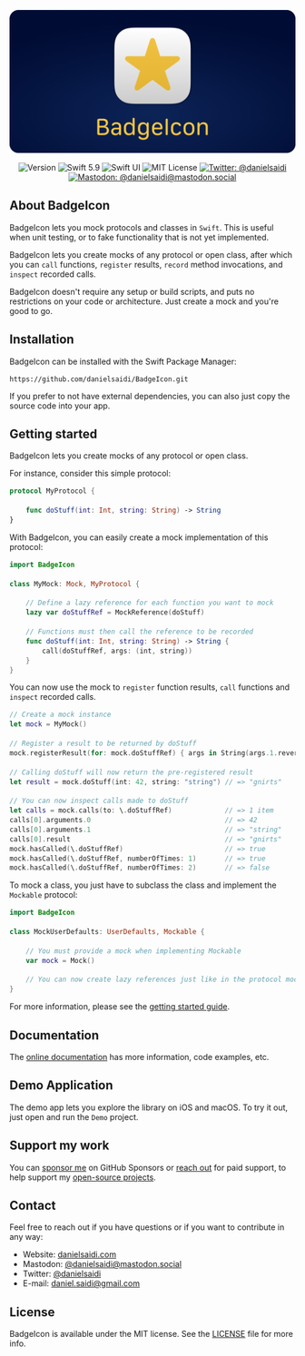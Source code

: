 <p align="center">
    <img src ="Resources/Logo_GitHub.png" alt="BadgeIcon Logo" title="BadgeIcon" />
</p>

<p align="center">
    <img src="https://img.shields.io/github/v/release/danielsaidi/BadgeIcon?color=%2300550&sort=semver" alt="Version" />
    <img src="https://img.shields.io/badge/Swift-5.9-orange.svg" alt="Swift 5.9" />
    <img src="https://img.shields.io/badge/platform-SwiftUI-blue.svg" alt="Swift UI" title="Swift UI" />
    <img src="https://img.shields.io/github/license/danielsaidi/BadgeIcon" alt="MIT License" />
    <a href="https://twitter.com/danielsaidi"><img src="https://img.shields.io/twitter/url?label=Twitter&style=social&url=https%3A%2F%2Ftwitter.com%2Fdanielsaidi" alt="Twitter: @danielsaidi" title="Twitter: @danielsaidi" /></a>
    <a href="https://mastodon.social/@danielsaidi"><img src="https://img.shields.io/mastodon/follow/000253346?label=mastodon&style=social" alt="Mastodon: @danielsaidi@mastodon.social" title="Mastodon: @danielsaidi@mastodon.social" /></a>
</p>


## About BadgeIcon

BadgeIcon lets you mock protocols and classes in `Swift`. This is useful when unit testing, or to fake functionality that is not yet implemented.

BadgeIcon lets you create mocks of any protocol or open class, after which you can `call` functions, `register` results, `record` method invocations, and `inspect` recorded calls.

BadgeIcon doesn't require any setup or build scripts, and puts no restrictions on your code or architecture. Just create a mock and you're good to go.



## Installation

BadgeIcon can be installed with the Swift Package Manager:

```
https://github.com/danielsaidi/BadgeIcon.git
```

If you prefer to not have external dependencies, you can also just copy the source code into your app.



## Getting started

BadgeIcon lets you create mocks of any protocol or open class.

For instance, consider this simple protocol:

```swift
protocol MyProtocol {

    func doStuff(int: Int, string: String) -> String
}
```

With BadgeIcon, you can easily create a mock implementation of this protocol: 

```swift
import BadgeIcon

class MyMock: Mock, MyProtocol {

    // Define a lazy reference for each function you want to mock
    lazy var doStuffRef = MockReference(doStuff)

    // Functions must then call the reference to be recorded
    func doStuff(int: Int, string: String) -> String {
        call(doStuffRef, args: (int, string))
    }
}
```

You can now use the mock to `register` function results, `call` functions and `inspect` recorded calls.

```swift
// Create a mock instance
let mock = MyMock()

// Register a result to be returned by doStuff
mock.registerResult(for: mock.doStuffRef) { args in String(args.1.reversed()) }

// Calling doStuff will now return the pre-registered result
let result = mock.doStuff(int: 42, string: "string") // => "gnirts"

// You can now inspect calls made to doStuff
let calls = mock.calls(to: \.doStuffRef)             // => 1 item
calls[0].arguments.0                                 // => 42
calls[0].arguments.1                                 // => "string"
calls[0].result                                      // => "gnirts"
mock.hasCalled(\.doStuffRef)                         // => true
mock.hasCalled(\.doStuffRef, numberOfTimes: 1)       // => true
mock.hasCalled(\.doStuffRef, numberOfTimes: 2)       // => false
```

To mock a class, you just have to subclass the class and implement the `Mockable` protocol:

```swift
import BadgeIcon

class MockUserDefaults: UserDefaults, Mockable {

    // You must provide a mock when implementing Mockable
    var mock = Mock()

    // You can now create lazy references just like in the protocol mock above
}
```

For more information, please see the [getting started guide][Getting-Started].



## Documentation

The [online documentation][Documentation] has more information, code examples, etc. 



## Demo Application

The demo app lets you explore the library on iOS and macOS. To try it out, just open and run the `Demo` project.



## Support my work 

You can [sponsor me][Sponsors] on GitHub Sponsors or [reach out][Email] for paid support, to help support my [open-source projects][GitHub].



## Contact

Feel free to reach out if you have questions or if you want to contribute in any way:

* Website: [danielsaidi.com][Website]
* Mastodon: [@danielsaidi@mastodon.social][Mastodon]
* Twitter: [@danielsaidi][Twitter]
* E-mail: [daniel.saidi@gmail.com][Email]



## License

BadgeIcon is available under the MIT license. See the [LICENSE][License] file for more info.



[Email]: mailto:daniel.saidi@gmail.com
[Website]: https://www.danielsaidi.com
[GitHub]: https://www.github.com/danielsaidi
[Twitter]: https://www.twitter.com/danielsaidi
[Mastodon]: https://mastodon.social/@danielsaidi
[Sponsors]: https://github.com/sponsors/danielsaidi

[Documentation]: https://danielsaidi.github.io/BadgeIcon/documentation/BadgeIcon/
[Getting-Started]: https://danielsaidi.github.io/BadgeIcon/documentation/BadgeIcon/getting-started
[License]: https://github.com/danielsaidi/BadgeIcon/blob/master/LICENSE
